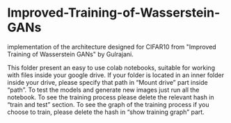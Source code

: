 # Improved-Training-of-Wasserstein-GANs
implementation of the architecture designed for CIFAR10 from "Improved Training of Wasserstein GANs" by Gulrajani.

This folder present an easy to use colab notebooks, suitable for working with files inside your google drive.
If your folder is located in an inner folder inside your drive, please specify that path in “Mount drive” part inside “path”.
To test the models and generate new images just run all the notebook. 
To see the training process please delete the relevant hash in “train and test” section.
To see the graph of the training process if you choose to train, please delete the hash in “show training graph” part. 
